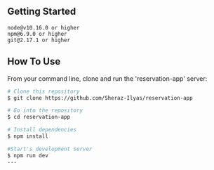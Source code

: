 ## Getting Started

```
node@v10.16.0 or higher
npm@6.9.0 or higher
git@2.17.1 or higher
```

## How To Use

From your command line, clone and run the 'reservation-app' server:

```bash
# Clone this repository
$ git clone https://github.com/Sheraz-Ilyas/reservation-app

# Go into the repository
$ cd reservation-app

# Install dependencies
$ npm install

#Start's development server
$ npm run dev
---
```
